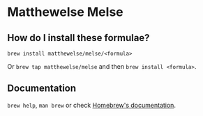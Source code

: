# Matthewelse Melse

## How do I install these formulae?
`brew install matthewelse/melse/<formula>`

Or `brew tap matthewelse/melse` and then `brew install <formula>`.

## Documentation
`brew help`, `man brew` or check [Homebrew's documentation](https://docs.brew.sh).
